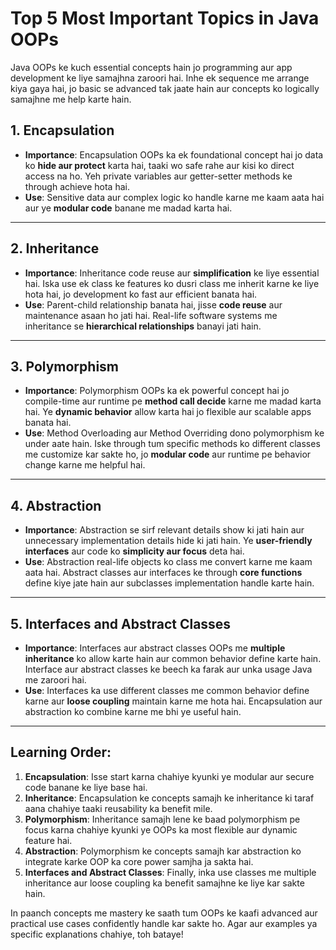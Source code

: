 # Top 5 Most Important Topics in Java OOPs

Java OOPs ke kuch essential concepts hain jo programming aur app development ke liye samajhna zaroori hai. Inhe ek sequence me arrange kiya gaya hai, jo basic se advanced tak jaate hain aur concepts ko logically samajhne me help karte hain.

## 1. Encapsulation
- **Importance**: Encapsulation OOPs ka ek foundational concept hai jo data ko **hide aur protect** karta hai, taaki wo safe rahe aur kisi ko direct access na ho. Yeh private variables aur getter-setter methods ke through achieve hota hai.
- **Use**: Sensitive data aur complex logic ko handle karne me kaam aata hai aur ye **modular code** banane me madad karta hai.

---

## 2. Inheritance
- **Importance**: Inheritance code reuse aur **simplification** ke liye essential hai. Iska use ek class ke features ko dusri class me inherit karne ke liye hota hai, jo development ko fast aur efficient banata hai.
- **Use**: Parent-child relationship banata hai, jisse **code reuse** aur maintenance asaan ho jati hai. Real-life software systems me inheritance se **hierarchical relationships** banayi jati hain.

---

## 3. Polymorphism
- **Importance**: Polymorphism OOPs ka ek powerful concept hai jo compile-time aur runtime pe **method call decide** karne me madad karta hai. Ye **dynamic behavior** allow karta hai jo flexible aur scalable apps banata hai.
- **Use**: Method Overloading aur Method Overriding dono polymorphism ke under aate hain. Iske through tum specific methods ko different classes me customize kar sakte ho, jo **modular code** aur runtime pe behavior change karne me helpful hai.

---

## 4. Abstraction
- **Importance**: Abstraction se sirf relevant details show ki jati hain aur unnecessary implementation details hide ki jati hain. Ye **user-friendly interfaces** aur code ko **simplicity aur focus** deta hai.
- **Use**: Abstraction real-life objects ko class me convert karne me kaam aata hai. Abstract classes aur interfaces ke through **core functions** define kiye jate hain aur subclasses implementation handle karte hain.

---

## 5. Interfaces and Abstract Classes
- **Importance**: Interfaces aur abstract classes OOPs me **multiple inheritance** ko allow karte hain aur common behavior define karte hain. Interface aur abstract classes ke beech ka farak aur unka usage Java me zaroori hai.
- **Use**: Interfaces ka use different classes me common behavior define karne aur **loose coupling** maintain karne me hota hai. Encapsulation aur abstraction ko combine karne me bhi ye useful hain.

---

## Learning Order:
1. **Encapsulation**: Isse start karna chahiye kyunki ye modular aur secure code banane ke liye base hai.
2. **Inheritance**: Encapsulation ke concepts samajh ke inheritance ki taraf aana chahiye taaki reusability ka benefit mile.
3. **Polymorphism**: Inheritance samajh lene ke baad polymorphism pe focus karna chahiye kyunki ye OOPs ka most flexible aur dynamic feature hai.
4. **Abstraction**: Polymorphism ke concepts samajh kar abstraction ko integrate karke OOP ka core power samjha ja sakta hai.
5. **Interfaces and Abstract Classes**: Finally, inka use classes me multiple inheritance aur loose coupling ka benefit samajhne ke liye kar sakte hain.

In paanch concepts me mastery ke saath tum OOPs ke kaafi advanced aur practical use cases confidently handle kar sakte ho. Agar aur examples ya specific explanations chahiye, toh bataye!
